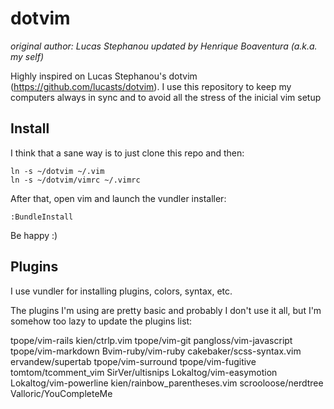 dotvim
======
*original author: Lucas Stephanou*
*updated by Henrique Boaventura (a.k.a. my self)*

Highly inspired on Lucas Stephanou's dotvim (https://github.com/lucasts/dotvim).
I use this repository to keep my computers always in sync and to avoid all the stress of the inicial vim setup

Install
-------

I think that a sane way is to just clone this repo and then:

    ln -s ~/dotvim ~/.vim
    ln -s ~/dotvim/vimrc ~/.vimrc

After that, open vim and launch the vundler installer:
    
    :BundleInstall

Be happy :)

Plugins
-------

I use vundler for installing plugins, colors, syntax, etc.

The plugins I'm using are pretty basic and probably I don't use it all, but I'm somehow too lazy to update the plugins list:

tpope/vim-rails
kien/ctrlp.vim
tpope/vim-git
pangloss/vim-javascript
tpope/vim-markdown
Bvim-ruby/vim-ruby
cakebaker/scss-syntax.vim
ervandew/supertab
tpope/vim-surround
tpope/vim-fugitive
tomtom/tcomment_vim
SirVer/ultisnips
Lokaltog/vim-easymotion
Lokaltog/vim-powerline
kien/rainbow_parentheses.vim
scrooloose/nerdtree
Valloric/YouCompleteMe
